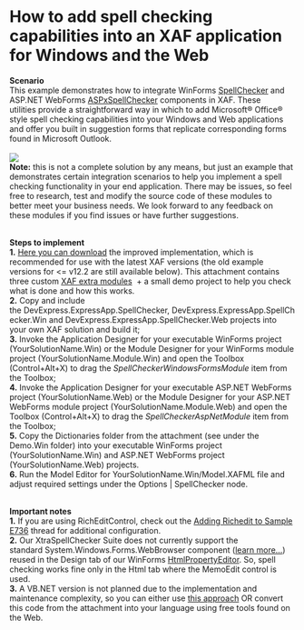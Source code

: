 # How to add spell checking capabilities into an XAF application for Windows and the Web


<p><strong>Scenario</strong><br>This example demonstrates how to integrate WinForms <a href="https://documentation.devexpress.com/WindowsForms/CustomDocument2635.aspx">SpellChecker</a> and ASP.NET WebForms <a href="https://documentation.devexpress.com/AspNet/CustomDocument3686.aspx">ASPxSpellChecker</a> components in XAF. These utilities provide a straightforward way in which to add Microsoft® Office® style spell checking capabilities into your Windows and Web applications and offer you built in suggestion forms that replicate corresponding forms found in Microsoft Outlook.<br><br><img src="https://raw.githubusercontent.com/DevExpress-Examples/how-to-add-spell-checking-capabilities-into-an-xaf-application-for-windows-and-the-web-e736/9.2.9+/media/9bf1283e-0b86-11e6-80bf-00155d62480c.png"><br><strong>Note:</strong> this is not a complete solution by any means, but just an example that demonstrates certain integration scenarios to help you implement a spell checking functionality in your end application. There may be issues, so feel free to research, test and modify the source code of these modules to better meet your business needs. We look forward to any feedback on these modules if you find issues or have further suggestions.<br><br></p>
<p><strong>Steps to implement<br>1.</strong> <a href="https://www.devexpress.com/Support/Center/Attachment/GetAttachmentFile/3a8ba995-0b8c-11e6-80bf-00155d62480c">Here you can download</a> the improved implementation, which is recommended for use with the latest XAF versions (the old example versions for <= v12.2 are still available below). This attachment contains three custom <a href="https://documentation.devexpress.com/#Xaf/CustomDocument2569">XAF extra modules</a>  + a small demo project to help you check what is done and how this works.<br><strong>2.</strong> Copy and include the DevExpress.ExpressApp.SpellChecker, DevExpress.ExpressApp.SpellChecker.Win and DevExpress.ExpressApp.SpellChecker.Web projects into your own XAF solution and build it;<br><strong>3.</strong> Invoke the Application Designer for your executable WinForms project (YourSolutionName.Win) or the Module Designer for your WinForms module project (YourSolutionName.Module.Win) and open the Toolbox (Control+Alt+X) to drag the <em>SpellCheckerWindowsFormsModule </em>item from the Toolbox;<br><strong>4.</strong> Invoke the Application Designer for your executable ASP.NET WebForms project (YourSolutionName.Web) or the Module Designer for your ASP.NET WebForms module project (YourSolutionName.Module.Web) and open the Toolbox (Control+Alt+X) to drag the <em>SpellCheckerAspNetModule </em>item from the Toolbox;<br><strong>5.</strong> Copy the Dictionaries folder from the attachment (see under the Demo.Win folder) into your executable WinForms project (YourSolutionName.Win) and ASP.NET WebForms project (YourSolutionName.Web) projects.<br><strong>6.</strong> Run the Model Editor for YourSolutionName.Win/Model.XAFML file and adjust required settings under the Options | SpellChecker node.</p>
<p><br><strong>Important notes<br></strong><strong>1.</strong> If you are using RichEditControl, check out the <a href="https://www.devexpress.com/Support/Center/p/Q418588">Adding Richedit to Sample E736</a> thread for additional configuration.<br><strong>2.</strong> Our XtraSpellChecker Suite does not currently support the standard System.Windows.Forms.WebBrowser component (<a href="https://www.devexpress.com/Support/Center/p/Q142193">learn more...</a>) reused in the Design tab of our WinForms <a href="https://documentation.devexpress.com/WindowsForms/CustomDocument4874.aspx">HtmlPropertyEditor</a>. So, spell checking works fine only in the Html tab where the MemoEdit control is used.<br><strong>3.</strong> A VB.NET version is not planned due to the implementation and maintenance complexity, so you can either use <a href="http://stackoverflow.com/questions/862723/use-vb-net-and-c-sharp-in-the-same-application">this approach</a> OR convert this code from the attachment into your language using free tools found on the Web.</p>

<br/>


